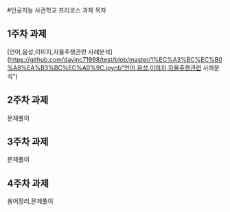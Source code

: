 #인공지능 사관학교 프리코스 과제 목차

## 1주차 과제 
[언어,음성,이미지,자율주행관련 사례분석](https://github.com/davinc71998/test/blob/master/1%EC%A3%BC%EC%B0%A8%EA%B3%BC%EC%A0%9C.ipynb"언어,음성,이미지,자율주행관련 사례분석")

## 2주차 과제 
문제풀이

## 3주차 과제 
문제풀이

## 4주차 과제 
용어정리,문제풀이

